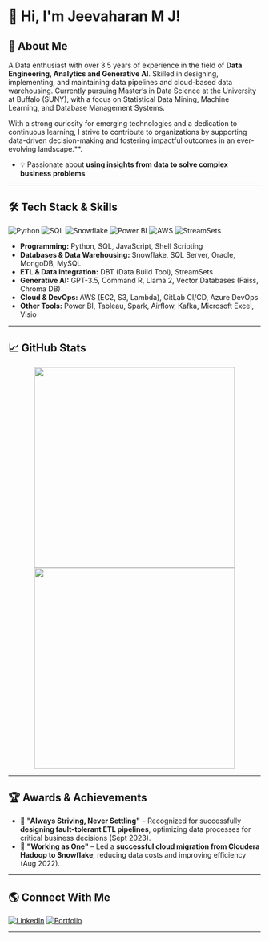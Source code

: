 # 👋 Hi, I'm Jeevaharan M J!

## 🚀 About Me
A Data enthusiast with over 3.5 years of experience in the field of **Data Engineering, Analytics and Generative AI**. Skilled in designing, implementing, and maintaining data pipelines and cloud-based data warehousing. Currently pursuing Master’s in Data Science at the University at Buffalo (SUNY), with a focus on Statistical Data Mining, Machine Learning, and Database Management Systems. 

With a strong curiosity for emerging technologies and a dedication to continuous learning, I strive to contribute to organizations by supporting data-driven decision-making and fostering impactful outcomes in an ever-evolving landscape.**.

- 💡 Passionate about **using insights from data to solve complex business problems**  

---

## 🛠 Tech Stack & Skills
![Python](https://img.shields.io/badge/Python-3776AB?style=for-the-badge&logo=python&logoColor=white)
![SQL](https://img.shields.io/badge/SQL-4479A1?style=for-the-badge&logo=mysql&logoColor=white)
![Snowflake](https://img.shields.io/badge/Snowflake-29B5E8?style=for-the-badge&logo=snowflake&logoColor=white)
![Power BI](https://img.shields.io/badge/PowerBI-F2C811?style=for-the-badge&logo=powerbi&logoColor=black)
![AWS](https://img.shields.io/badge/AWS-232F3E?style=for-the-badge&logo=amazonaws&logoColor=white)
![StreamSets](https://img.shields.io/badge/StreamSets-2196F3?style=for-the-badge&logo=streamsets&logoColor=white)

- **Programming:** Python, SQL, JavaScript, Shell Scripting  
- **Databases & Data Warehousing:** Snowflake, SQL Server, Oracle, MongoDB, MySQL
- **ETL & Data Integration:** DBT (Data Build Tool), StreamSets
- **Generative AI:** GPT-3.5, Command R, Llama 2, Vector Databases (Faiss, Chroma DB)
- **Cloud & DevOps:** AWS (EC2, S3, Lambda), GitLab CI/CD, Azure DevOps
- **Other Tools:** Power BI, Tableau, Spark, Airflow, Kafka, Microsoft Excel, Visio

---

## 📈 GitHub Stats
<p align="center">
  <img src="https://github-readme-stats.vercel.app/api?username=Jeevaharan&show_icons=true&theme=radical" width="400"/>
  <img src="https://github-readme-streak-stats.herokuapp.com/?user=Jeevaharan&theme=radical" width="400"/>
</p>

---

## 🏆 Awards & Achievements
- 🏅 **"Always Striving, Never Settling"** – Recognized for successfully **designing fault-tolerant ETL pipelines**, optimizing data processes for critical business decisions (Sept 2023).
- 🏅 **"Working as One"** – Led a **successful cloud migration from Cloudera Hadoop to Snowflake**, reducing data costs and improving efficiency (Aug 2022).

---

## 🌎 Connect With Me
[![LinkedIn](https://img.shields.io/badge/LinkedIn-blue?style=for-the-badge&logo=linkedin)](https://www.linkedin.com/in/jeevaharan-m-j-11a5b51a4/)
[![Portfolio](https://img.shields.io/badge/Portfolio-%23333?style=for-the-badge)](https://jeevaharan.github.io/Portfolio_website/)

---
